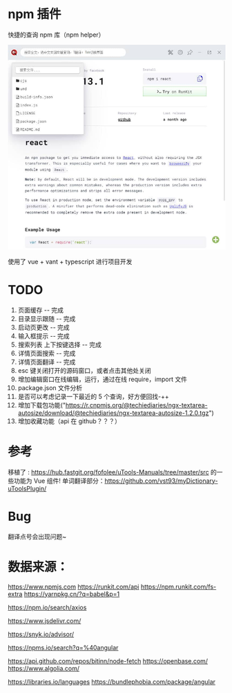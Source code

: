 # npm 插件

快捷的查询 npm 库（npm helper）

![npm helper 插件](../demo/2020-06-18_173702.jpg)

使用了 vue + vant + typescript 进行项目开发

<!-- 按需加载组件 -->

# TODO

1. 页面缓存 -- 完成
2. 目录显示跟随 -- 完成
3. 启动页更改 -- 完成
4. 输入框提示 -- 完成
5. 搜索列表 上下按键选择 -- 完成
6. 详情页面搜索 -- 完成
7. 详情页面翻译 -- 完成
8. esc 键关闭打开的源码窗口，或者点击其他处关闭
9. 增加编辑窗口在线编辑，运行，通过在线 require，import 文件
10. package.json 文件分析
11. 是否可以考虑记录一下最近的 5 个查询，好方便回找-++
12. 增加下载包功能("https://r.cnpmjs.org/@techiediaries/ngx-textarea-autosize/download/@techiediaries/ngx-textarea-autosize-1.2.0.tgz")
13. 增加收藏功能（api 在 github？？？）

# 参考

移植了 : https://hub.fastgit.org/fofolee/uTools-Manuals/tree/master/src 的一些功能为 Vue 组件!
单词翻译部分：https://github.com/vst93/myDictionary-uToolsPlugin/

# Bug

翻译点号会出现问题~

# 数据来源：

https://www.npmjs.com
https://runkit.com/api
https://npm.runkit.com/fs-extra
https://yarnpkg.cn/?q=babel&p=1

https://npm.io/search/axios

https://www.jsdelivr.com/

https://snyk.io/advisor/

https://npms.io/search?q=%40angular

https://api.github.com/repos/bitinn/node-fetch
https://openbase.com/
https://www.algolia.com/

https://libraries.io/languages
https://bundlephobia.com/package/angular
